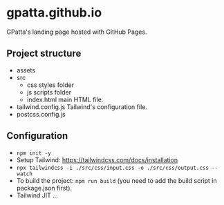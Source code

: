 # gpatta.github.io

GPatta's landing page hosted with GitHub Pages.

## Project structure

- assets
- src
    - css styles folder
    - js scripts folder
    - index.html main HTML file.
- tailwind.config.js Tailwind's configuration file.
- postcss.config.js

## Configuration

- `npm init -y`
- Setup Tailwind: https://tailwindcss.com/docs/installation 
- `npx tailwindcss -i ./src/css/input.css -o ./src/css/output.css --watch`
- To build the project: `npm run build` (you need to add the build script in package.json first).
- Tailwind JIT ...
